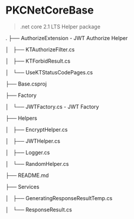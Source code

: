 ﻿# PKCNetCoreBase

> .net core 2.1 LTS Helper package

.
├── AuthorizeExtension - JWT Authorize Helper

│   ├── KTAuthorizeFilter.cs

│   ├── KTForbidResult.cs

│   └── UseKTStatusCodePages.cs

├── Base.csproj

├── Factory

│   └── JWTFactory.cs - JWT Factory

├── Helpers

│   ├── EncryptHelper.cs

│   ├── JWTHelper.cs

│   ├── Logger.cs

│   └── RandomHelper.cs

├── README.md

├── Services

│   ├── GeneratingResponseResultTemp.cs

│   └── ResponseResult.cs
